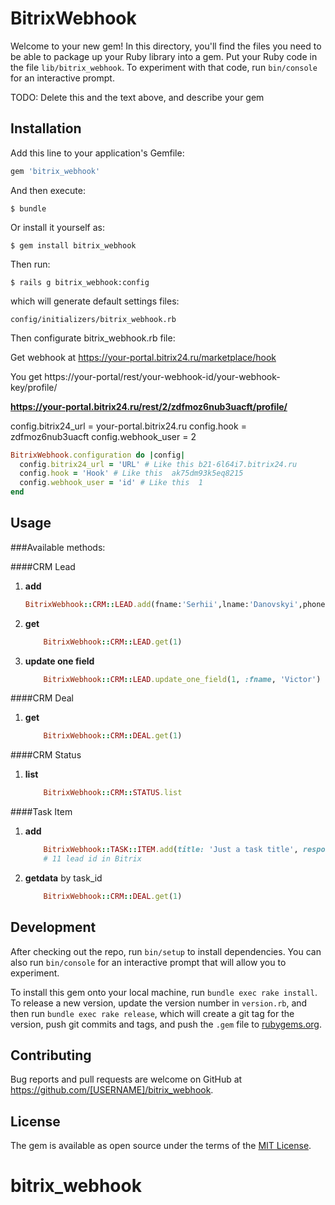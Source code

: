 # BitrixWebhook

Welcome to your new gem! In this directory, you'll find the files you need to be able to package up your Ruby library into a gem. Put your Ruby code in the file `lib/bitrix_webhook`. To experiment with that code, run `bin/console` for an interactive prompt.

TODO: Delete this and the text above, and describe your gem

## Installation

Add this line to your application's Gemfile:

```ruby
gem 'bitrix_webhook'
```

And then execute:

    $ bundle

Or install it yourself as:

    $ gem install bitrix_webhook
    
Then run:

    $ rails g bitrix_webhook:config

which will generate default settings files:

    config/initializers/bitrix_webhook.rb

Then configurate bitrix_webhook.rb file:

Get webhook at  https://your-portal.bitrix24.ru/marketplace/hook

You get https://your-portal/rest/your-webhook-id/your-webhook-key/profile/

**https://your-portal.bitrix24.ru/rest/2/zdfmoz6nub3uacft/profile/**



 config.bitrix24_url = your-portal.bitrix24.ru
 config.hook = zdfmoz6nub3uacft
 config.webhook_user = 2
 

```ruby
BitrixWebhook.configuration do |config|
  config.bitrix24_url = 'URL' # Like this b21-6l64i7.bitrix24.ru
  config.hook = 'Hook' # Like this  ak75dm93k5eq8215
  config.webhook_user = 'id' # Like this  1
end
```

## Usage

###Available methods:

####CRM Lead
1. **add**

    ```ruby
    BitrixWebhook::CRM::LEAD.add(fname:'Serhii',lname:'Danovskyi',phone:'+380675807873',email:'serhii.danovskyi@gamil.com')
    ```

2. **get**

    ```ruby
        BitrixWebhook::CRM::LEAD.get(1)
    ```

2. **update one field**

    ```ruby
        BitrixWebhook::CRM::LEAD.update_one_field(1, :fname, 'Victor')
    ```

####CRM Deal
1. **get**

    ```ruby
        BitrixWebhook::CRM::DEAL.get(1)
    ```

####CRM Status
1. **list**

    ```ruby
        BitrixWebhook::CRM::STATUS.list
    ```

####Task Item
1. **add**

    ```ruby
        BitrixWebhook::TASK::ITEM.add(title: 'Just a task title', responsible_id: 2, crm_user_id:11)
        # 11 lead id in Bitrix
    ```

2. **getdata** by task_id

    ```ruby
        BitrixWebhook::CRM::DEAL.get(1)
    ```

## Development

After checking out the repo, run `bin/setup` to install dependencies. You can also run `bin/console` for an interactive prompt that will allow you to experiment.

To install this gem onto your local machine, run `bundle exec rake install`. To release a new version, update the version number in `version.rb`, and then run `bundle exec rake release`, which will create a git tag for the version, push git commits and tags, and push the `.gem` file to [rubygems.org](https://rubygems.org).

## Contributing

Bug reports and pull requests are welcome on GitHub at https://github.com/[USERNAME]/bitrix_webhook.

## License

The gem is available as open source under the terms of the [MIT License](https://opensource.org/licenses/MIT).
# bitrix_webhook
